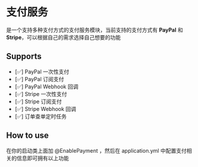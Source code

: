 # 支付服务

是一个支持多种支付方式的支付服务模块，当前支持的支付方式有 **PayPal** 和 **Stripe**，可以根据自己的需求选择自己想要的功能

## Supports

- [✅] PayPal 一次性支付
- [✅] PayPal 订阅支付
- [✅] PayPal Webhook 回调
- [✅] Stripe 一次性支付
- [✅] Stripe 订阅支付
- [✅] Stripe Webhook 回调
- [✅] 订单查单定时任务

## How to use
在你的启动类上面加  @EnablePayment ，然后在 application.yml 中配置支付相关的信息即可拥有以上功能